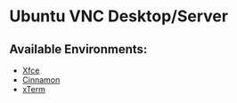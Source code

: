 # Ubuntu VNC Desktop/Server

## Available Environments:

- [Xfce](https://github.com/pgmystery/docker-extension-vnc/tree/main/docker/vnc_ubuntu/xfce)
- [Cinnamon](https://github.com/pgmystery/docker-extension-vnc/tree/main/docker/vnc_ubuntu/cinnamon)
- [xTerm](https://github.com/pgmystery/docker-extension-vnc/tree/main/docker/vnc_ubuntu/xterm)
